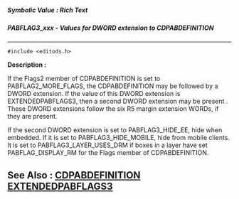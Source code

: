##### Symbolic Value : Rich Text
##### PABFLAG3_xxx - Values for DWORD extension to CDPABDEFINITION
---
```
#include <editods.h>
```
**Description :**

If the Flags2 member of CDPABDEFINITION is set to PABFLAG2_MORE_FLAGS, the 
CDPABDEFINITION may be followed by a DWORD extension. If the value of this 
DWORD extension is EXTENDEDPABFLAGS3, then a second DWORD extension may be 
present . These DWORD extensions follow the six R5 margin extension WORDs, if 
they are present.

If the second DWORD extension is set to PABFLAG3_HIDE_EE, hide when embedded. 
If it is set to PABFLAG3_HIDE_MOBILE, hide from mobile clients. It is set to 
PABFLAG3_LAYER_USES_DRM if boxes in a layer have set PABFLAG_DISPLAY_RM for the 
Flags member of CDPABDEFINITION.

**See Also :**
[CDPABDEFINITION](/domino-c-api-docs/reference/Data/CDPABDEFINITION)
[EXTENDEDPABFLAGS3](/domino-c-api-docs/reference/Symb/EXTENDEDPABFLAGS3)
---
